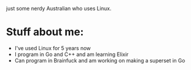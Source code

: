 just some nerdy Australian who uses Linux.
# Stuff about me:
- I've used Linux for 5 years now
- I program in Go and C++ and am learning Elixir
- Can program in Brainfuck and am working on making a superset in Go
